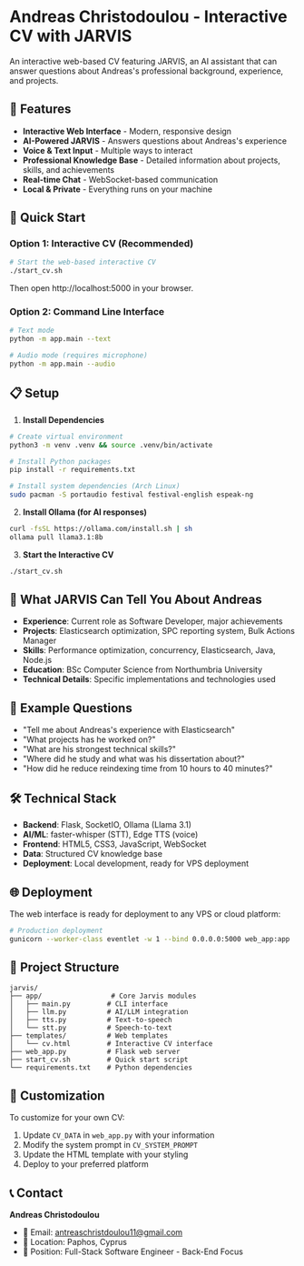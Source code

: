 # Andreas Christodoulou - Interactive CV with JARVIS

An interactive web-based CV featuring JARVIS, an AI assistant that can answer questions about Andreas's professional background, experience, and projects.

## 🌟 Features

- **Interactive Web Interface** - Modern, responsive design
- **AI-Powered JARVIS** - Answers questions about Andreas's experience
- **Voice & Text Input** - Multiple ways to interact
- **Professional Knowledge Base** - Detailed information about projects, skills, and achievements
- **Real-time Chat** - WebSocket-based communication
- **Local & Private** - Everything runs on your machine

## 🚀 Quick Start

### Option 1: Interactive CV (Recommended)
```bash
# Start the web-based interactive CV
./start_cv.sh
```
Then open http://localhost:5000 in your browser.

### Option 2: Command Line Interface
```bash
# Text mode
python -m app.main --text

# Audio mode (requires microphone)
python -m app.main --audio
```

## 📋 Setup

1) **Install Dependencies**
```bash
# Create virtual environment
python3 -m venv .venv && source .venv/bin/activate

# Install Python packages
pip install -r requirements.txt

# Install system dependencies (Arch Linux)
sudo pacman -S portaudio festival festival-english espeak-ng
```

2) **Install Ollama (for AI responses)**
```bash
curl -fsSL https://ollama.com/install.sh | sh
ollama pull llama3.1:8b
```

3) **Start the Interactive CV**
```bash
./start_cv.sh
```

## 🎯 What JARVIS Can Tell You About Andreas

- **Experience**: Current role as Software Developer, major achievements
- **Projects**: Elasticsearch optimization, SPC reporting system, Bulk Actions Manager
- **Skills**: Performance optimization, concurrency, Elasticsearch, Java, Node.js
- **Education**: BSc Computer Science from Northumbria University
- **Technical Details**: Specific implementations and technologies used

## 💬 Example Questions

- "Tell me about Andreas's experience with Elasticsearch"
- "What projects has he worked on?"
- "What are his strongest technical skills?"
- "Where did he study and what was his dissertation about?"
- "How did he reduce reindexing time from 10 hours to 40 minutes?"

## 🛠️ Technical Stack

- **Backend**: Flask, SocketIO, Ollama (Llama 3.1)
- **AI/ML**: faster-whisper (STT), Edge TTS (voice)
- **Frontend**: HTML5, CSS3, JavaScript, WebSocket
- **Data**: Structured CV knowledge base
- **Deployment**: Local development, ready for VPS deployment

## 🌐 Deployment

The web interface is ready for deployment to any VPS or cloud platform:

```bash
# Production deployment
gunicorn --worker-class eventlet -w 1 --bind 0.0.0.0:5000 web_app:app
```

## 📁 Project Structure

```
jarvis/
├── app/                 # Core Jarvis modules
│   ├── main.py         # CLI interface
│   ├── llm.py          # AI/LLM integration
│   ├── tts.py          # Text-to-speech
│   └── stt.py          # Speech-to-text
├── templates/          # Web templates
│   └── cv.html         # Interactive CV interface
├── web_app.py          # Flask web server
├── start_cv.sh         # Quick start script
└── requirements.txt    # Python dependencies
```

## 🎨 Customization

To customize for your own CV:
1. Update `CV_DATA` in `web_app.py` with your information
2. Modify the system prompt in `CV_SYSTEM_PROMPT`
3. Update the HTML template with your styling
4. Deploy to your preferred platform

## 📞 Contact

**Andreas Christodoulou**
- 📧 Email: antreaschristdoulou11@gmail.com
- 📍 Location: Paphos, Cyprus
- 💼 Position: Full-Stack Software Engineer - Back-End Focus